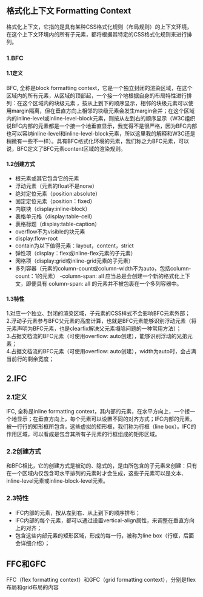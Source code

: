## 格式化上下文 Formatting Context
格式化上下文，它指的是具有某种CSS格式化规则（布局规则）的上下文环境，在这个上下文环境内的所有子元素，都将根据其特定的CSS格式化规则来进行排列。
### 1.BFC
#### 1.1定义
BFC, 全称是block formatting context，它是一个独立封闭的渲染区域，在这个区域内的所有元素，从区域的顶部起，一个接一个地根据自身的布局特性进行排列：在这个区域内的块级元素 ，按从上到下的顺序显示，相邻的块级元素可以使用margin隔离，但在垂直方向上相邻的块级元素会发生margin合并；在这个区域内的inline-level或inline-level-block元素，则按从左到右的顺序显示（W3C组织说BFC内部的元素都是一个接一个地垂直显示，我觉得不是很严格，因为BFC内部也可以容纳inline-level和inline-level-block元素，所以这里我的解释和W3C还是稍微有一些不一样）。具有BFC格式化环境的元素，我们称之为BFC元素，可以说，BFC定义了BFC元素content区域的渲染规则。
#### 1.2创建方式
- 根元素或其它包含它的元素
- 浮动元素（元素的float不是none）
- 绝对定位元素（position:absolute）
- 固定定位元素（position：fixed）
- 内联块（display:inline-block）
- 表格单元格（display:table-cell）
- 表格标题（display:table-caption）
- overflow不为visible的块元素
- display:flow-root
- contain为以下值得元素：layout，content，strict
- 弹性项（display：flex或inline-flex元素的子元素）
- 网格项（display:grid或inline-grid元素的子元素）
- 多列容器（元素的column-count或column-width不为auto，包括column-count：1的元素）
-column-span: all 应当总是会创建一个新的格式化上下文，即便具有 column-span: all 的元素并不被包裹在一个多列容器中。
#### 1.3特性
1.对应一个独立、封闭的渲染区域，子元素的CSS样式不会影响BFC元素外部；  
2.浮动子元素参与BFC父元素的高度计算，也就是BFC元素能够识别浮动元素（将元素声明为BFC元素，也是clearfix解决父元素塌陷问题的一种常用方法）；  
3.占据文档流的BFC元素（可使用overflow: auto创建），能够识别浮动的兄弟元素；  
4.占据文档流的BFC元素（可使用overflow: auto创建），width为auto时，会占满当前行的剩余宽度；
## 2.IFC
### 2.1定义
IFC, 全称是inline formatting context，其内部的元素，在水平方向上，一个接一个地显示；在垂直方向上，每个元素可以设置不同的对齐方式；IFC内部的元素，被一行行的矩形框所包含，这些虚拟的矩形框，我们称为行框（line box）。IFC的作用区域，可以看成是包含其所有子元素的行框组成的矩形区域。
### 2.2创建方式
和BFC相比，它的创建方式是被动的、隐式的，是由所包含的子元素来创建：只有在一个区域内仅包含可水平排列的元素时才会生成，这些子元素可以是文本、inline-level元素或inline-block-level元素。
### 2.3特性
- IFC内部的元素，按从左到右、从上到下的顺序排布；
- IFC内部的每个元素，都可以通过设置vertical-align属性，来调整在垂直方向上的对齐；
- 包含这些内部元素的矩形区域，形成的每一行，被称为line box（行框，后面会详细介绍）；
## FFC和GFC
FFC（flex formatting context）和GFC（grid formatting context），分别是flex布局和grid布局的内容

